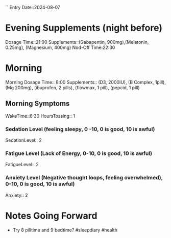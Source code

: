 ``
Entry Date::2024-08-07
# Evening Supplements (night before)
Dosage Time::21:00
Supplements::(Gabapentin, 900mg),(Melatonin, 0.25mg), (Magnesium, 400mg)
Nod-Off Time:22:30
# Morning
Morning Dosage Time:: 8:00
Supplements:: (D3, 2000IU), (B Complex, 1pill), (Mg 200mg),  (ibuprofen, 2 pills), (flowmax, 1 pill), (pepcid, 1 pill)
## Morning Symptoms
WakeTime::6:30
HoursTossing:: 1
### Sedation Level (feeling sleepy, 0 -10, 0 is good, 10 is awful) 
SedationLevel:: 2
### Fatigue Level (Lack of Energy, 0-10, 0 is good, 10 is awful) 
FatigueLevel:: 2
### Anxiety Level (Negative thought loops, feeling overwhelmed), 0-10, 0 is good, 10 is awful)
Anxiety:: 2

# Notes Going Forward
- Try 8 pilltime and 9 bedtime?
#sleepdiary
#health 

